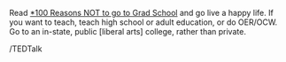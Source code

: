 Read [*100 Reasons NOT to go to Grad School](http://100rsns.blogspot.com) and go live a happy life. If you want to teach, teach high school or adult education, or do OER/OCW. Go to an in-state, public \[liberal arts\] college, rather than private.

/TEDTalk
